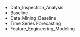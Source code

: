  - Data_Inspection_Analysis
 - Baseline
 - Data_Mining_Baseline
 - Time Series Forecasting
 - Feature_Engineering_Modeling
   
